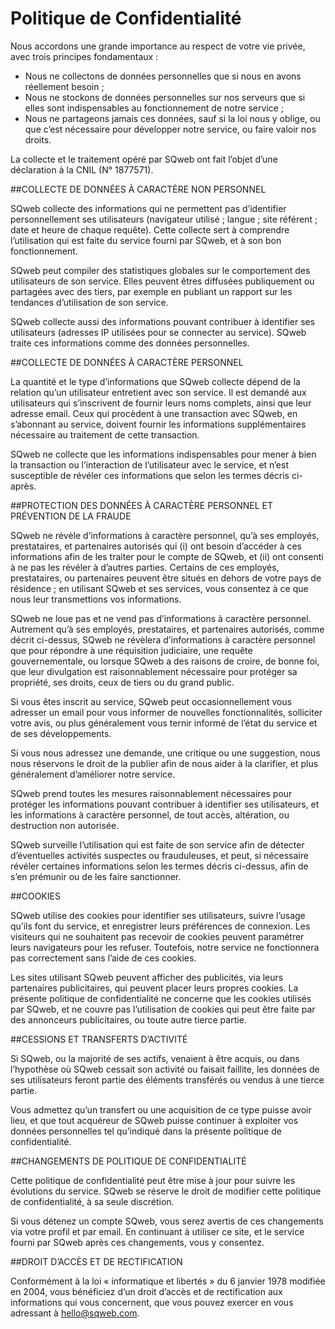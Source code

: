 Politique de Confidentialité
===

Nous accordons une grande importance au respect de votre vie privée, avec trois principes fondamentaux :

- Nous ne collectons de données personnelles que si nous en avons réellement besoin ;
- Nous ne stockons de données personnelles sur nos serveurs que si elles sont indispensables au fonctionnement de notre service ;
- Nous ne partageons jamais ces données, sauf si la loi nous y oblige, ou que c’est nécessaire pour développer notre service, ou faire valoir nos droits.

La collecte et le traitement opéré par SQweb ont fait l’objet d’une déclaration à la CNIL (N° 1877571).

##COLLECTE DE DONNÉES À CARACTÈRE NON PERSONNEL

SQweb collecte des informations qui ne permettent pas d’identifier personnellement ses utilisateurs (navigateur utilisé ; langue ; site référent ; date et heure de chaque requête). Cette collecte sert à comprendre l’utilisation qui est faite du service fourni par SQweb, et à son bon fonctionnement.

SQweb peut compiler des statistiques globales sur le comportement des utilisateurs de son service. Elles peuvent êtres diffusées publiquement ou partagées avec des tiers, par exemple en publiant un rapport sur les tendances d’utilisation de son service.

SQweb collecte aussi des informations pouvant contribuer à identifier ses utilisateurs (adresses IP utilisées pour se connecter au service). SQweb traite ces informations comme des données personnelles.

##COLLECTE DE DONNÉES À CARACTÈRE PERSONNEL

La quantité et le type d’informations que SQweb collecte dépend de la relation qu’un utilisateur entretient avec son service. Il est demandé aux utilisateurs qui s’inscrivent de fournir leurs noms complets, ainsi que leur adresse email. Ceux qui procèdent à une transaction avec SQweb, en s’abonnant au service, doivent fournir les informations supplémentaires nécessaire au traitement de cette transaction.

SQweb ne collecte que les informations indispensables pour mener à bien la transaction ou l’interaction de l’utilisateur avec le service, et n’est susceptible de révéler ces informations que selon les termes décris ci-après.

##PROTECTION DES DONNÉES À CARACTÈRE PERSONNEL ET PRÉVENTION DE LA FRAUDE

SQweb ne révèle d’informations à caractère personnel, qu’à ses employés, prestataires, et partenaires autorisés qui (i) ont besoin d’accéder à ces informations afin de les traiter pour le compte de SQweb, et (ii) ont consenti à ne pas les révéler à d’autres parties. Certains de ces employés, prestataires, ou partenaires peuvent être situés en dehors de votre pays de résidence ; en utilisant SQweb et ses services, vous consentez à ce que nous leur transmettions vos informations.

SQweb ne loue pas et ne vend pas d’informations à caractère personnel. Autrement qu’à ses employés, prestataires, et partenaires autorisés, comme décrit ci-dessus, SQweb ne révèlera d’informations à caractère personnel que pour répondre à une réquisition judiciaire, une requête gouvernementale, ou lorsque SQweb a des raisons de croire, de bonne foi, que leur divulgation est raisonnablement nécessaire pour protéger sa propriété, ses droits, ceux de tiers ou du grand public.

Si vous êtes inscrit au service, SQweb peut occasionnellement vous adresser un email pour vous informer de nouvelles fonctionnalités, solliciter votre avis, ou plus généralement vous ternir informé de l’état du service et de ses développements.

Si vous nous adressez une demande, une critique ou une suggestion, nous nous réservons le droit de la publier afin de nous aider à la clarifier, et plus généralement d’améliorer notre service.

SQweb prend toutes les mesures raisonnablement nécessaires pour protéger les informations pouvant contribuer à identifier ses utilisateurs, et les informations à caractère personnel, de tout accès, altération, ou destruction non autorisée.

SQweb surveille l’utilisation qui est faite de son service afin de détecter d’éventuelles activités suspectes ou frauduleuses, et peut, si nécessaire révéler certaines informations selon les termes décris ci-dessus, afin de s’en prémunir ou de les faire sanctionner.

##COOKIES

SQweb utilise des cookies pour identifier ses utilisateurs, suivre l’usage qu’ils font du service, et enregistrer leurs préférences de connexion. Les visiteurs qui ne souhaitent pas recevoir de cookies peuvent paramétrer leurs navigateurs pour les refuser. Toutefois, notre service ne fonctionnera pas correctement sans l’aide de ces cookies.

Les sites utilisant SQweb peuvent afficher des publicités, via leurs partenaires publicitaires, qui peuvent placer leurs propres cookies. La présente politique de confidentialité ne concerne que les cookies utilisés par SQweb, et ne couvre pas l’utilisation de cookies qui peut être faite par des annonceurs publicitaires, ou toute autre tierce partie.

##CESSIONS ET TRANSFERTS D’ACTIVITÉ

Si SQweb, ou la majorité de ses actifs, venaient à être acquis, ou dans l’hypothèse où SQweb cessait son activité ou faisait faillite, les données de ses utilisateurs feront partie des éléments transférés ou vendus à une tierce partie.

Vous admettez qu’un transfert ou une acquisition de ce type puisse avoir lieu, et que tout acquéreur de SQweb puisse continuer à exploiter vos données personnelles tel qu’indiqué dans la présente politique de confidentialité.

##CHANGEMENTS DE POLITIQUE DE CONFIDENTIALITÉ

Cette politique de confidentialité peut être mise à jour pour suivre les évolutions du service. SQweb se réserve le droit de modifier cette politique de confidentialité, à sa seule discrétion.

Si vous détenez un compte SQweb, vous serez avertis de ces changements via votre profil et par email. En continuant à utiliser ce site, et le service fourni par SQweb après ces changements, vous y consentez.

##DROIT D’ACCÈS ET DE RECTIFICATION

Conformément à la loi « informatique et libertés » du 6 janvier 1978 modifiée en 2004, vous bénéficiez d’un droit d’accès et de rectification aux informations qui vous concernent, que vous pouvez exercer en vous adressant à hello@sqweb.com.
